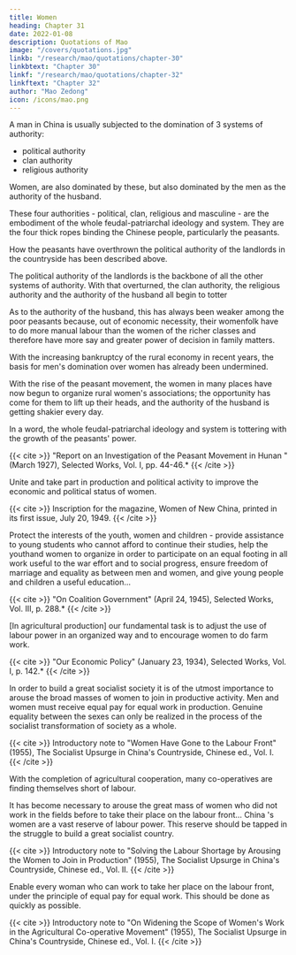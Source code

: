 ```yaml
---
title: Women
heading: Chapter 31
date: 2022-01-08
description: Quotations of Mao
image: "/covers/quotations.jpg"
linkb: "/research/mao/quotations/chapter-30"
linkbtext: "Chapter 30"
linkf: "/research/mao/quotations/chapter-32"
linkftext: "Chapter 32"
author: "Mao Zedong"
icon: /icons/mao.png
---
```



A man in China is usually subjected to the domination of 3 systems of authority:
- political authority
- clan authority
- religious authority

Women, are also dominated by these, but also dominated by the men as the authority of the husband. 

These four authorities - political, clan, religious and masculine - are the embodiment of
the whole feudal-patriarchal ideology and system. They are the four thick ropes binding the Chinese people, particularly the peasants. 

How the peasants have overthrown the political authority of the landlords in the countryside has been described above. 

The political authority of the landlords is the backbone of all the other systems of authority. With that overturned, the clan authority, the religious authority and the authority of the husband all begin to totter

As to the authority of the husband, this has always been weaker among the poor peasants because, out of economic necessity, their womenfolk have to do more manual labour than the women of the richer classes and therefore have more say and greater power of decision in family matters. 

With the increasing bankruptcy of the rural economy in recent years, the basis for men's domination over women has already been undermined. 

With the rise of the peasant movement, the women in many places have now begun to organize rural women's associations; the opportunity has come for them to lift up their heads, and the authority of the husband is getting shakier every day.

In a word, the whole feudal-patriarchal ideology and system is tottering with the growth of the peasants' power.

{{< cite >}}
"Report on an Investigation of the Peasant Movement in Hunan " (March 1927),
Selected Works, Vol. I, pp. 44-46.*
{{< /cite >}}

Unite and take part in production and political activity to improve the
economic and political status of women.

{{< cite >}}
Inscription for the magazine, Women of New China, printed in its first issue, July 20, 1949.
{{< /cite >}}


Protect the interests of the youth, women and children - provide assistance to young students who cannot afford to continue their studies, help the youthand women to organize in order to participate on an equal footing in all work useful to the war effort and to social progress, ensure freedom of marriage and equality as between men and women, and give young people and
children a useful education…

{{< cite >}}
"On Coalition Government" (April 24, 1945), Selected Works, Vol. III, p. 288.*
{{< /cite >}}

[In agricultural production] our fundamental task is to adjust the use of labour
power in an organized way and to encourage women to do farm work.

{{< cite >}}
"Our Economic Policy" (January 23, 1934), Selected Works, Vol. I, p. 142.*
{{< /cite >}}

In order to build a great socialist society it is of the utmost importance to arouse the broad masses of women to join in productive activity. Men and women must receive equal pay for equal work in production. Genuine equality between the sexes can only be realized in the process of the socialist transformation of society as a whole.

{{< cite >}}
Introductory note to "Women Have Gone to the Labour Front" (1955), The Socialist
Upsurge in China's Countryside, Chinese ed., Vol. I.
{{< /cite >}}


With the completion of agricultural cooperation, many co-operatives are finding themselves short of labour. 

It has become necessary to arouse the great mass of women who did not work in the fields before to take their place on the labour front… China 's women are a vast reserve of labour power. This reserve should be tapped in the struggle to build a great socialist country.

{{< cite >}}
Introductory note to "Solving the Labour Shortage by Arousing the Women to Join in Production" (1955), The Socialist Upsurge in China's Countryside, Chinese ed., Vol. II.
{{< /cite >}}


Enable every woman who can work to take her place on the labour front, under the principle of equal pay for equal work. This should be done as quickly as possible.

{{< cite >}}
Introductory note to "On Widening the Scope of Women's Work in the Agricultural Co-operative Movement" (1955), The Socialist Upsurge in China's Countryside, Chinese ed., Vol. I.
{{< /cite >}}